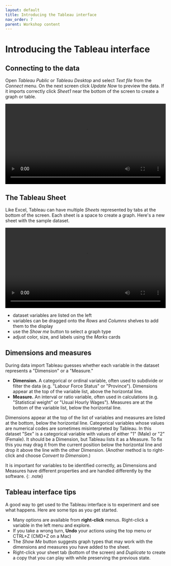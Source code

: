 ```yaml
---
layout: default
title: Introducing the Tableau interface
nav_order: 7
parent: Workshop content
---
```

# Introducing the Tableau interface

## Connecting to the data
Open _Tableau Public_ or _Tableau Desktop_ and select _Text file_ from the _Connect_ menu. On the next screen click _Update Now_ to preview the data. If it imports correctly click _Sheet1_ near the bottom of the screen to create a graph or table. 

<video controls="controls" width="100%" name="import data" src="images/import_data.mp4">
</video>

## The Tableau Sheet
Like Excel, Tableau can have multiple _Sheets_ represented by tabs at the bottom of the screen. Each sheet is a space to create a graph. Here's a new sheet with the sample dataset.

<video controls="controls" width="100%" name="the Tableau sheet" src="images/sheet.mp4">
</video>

- dataset variables are listed on the left
- variables can be dragged onto the _Rows_ and _Columns_ shelves to add them to the display
- use the _Show me_ button to select a graph type
- adjust color, size, and labels using the _Marks_ cards

## Dimensions and measures
During data import Tableau guesses whether each variable in the dataset represents a "Dimension" or a "Measure."

- **Dimension.** A categorical or ordinal variable, often used to subdivide or filter the data (e.g. "Labour Force Status" or "Province"). Dimensions appear at the top of the variable list, above the horizontal line.
- **Measure.** An interval or ratio variable, often used in calculations (e.g. "Statistical weight" or "Usual Hourly Wages"). Measures are at the bottom of the variable list, below the horizontal line.

Dimensions appear at the top of the list of variables and measures are listed at the bottom, below the horizontal line. Categorical variables whose values are numerical codes are sometimes misinterpreted by Tableau. In this dataset "Sex" is a categorical variable with values of either "1" (Male) or "2" (Female). It should be a Dimension, but Tableau lists it as a Measure. To fix this you may drag it from the current position below the horizontal line and drop it above the line with the other Dimension. (Another method is to right-click and choose _Convert to Dimension_.)

It is important for variables to be identified correctly, as Dimensions and Measures have different properties and are handled differently by the software.
{: .note}

## Tableau interface tips
A good way to get used to the Tableau interface is to experiment and see what happens. Here are some tips as you get started.

- Many options are available from **right-click** menus. Right-click a variable in the left menu and explore.
- If you take a wrong turn, **Undo** your actions using the top menu or CTRL+Z (CMD+Z on a Mac)
- The _Show Me_ button suggests graph types that may work with the dimensions and measures you have added to the sheet.
- Right-click your sheet tab (bottom of the screen) and _Duplicate_ to create a copy that you can play with while preserving the previous state.

